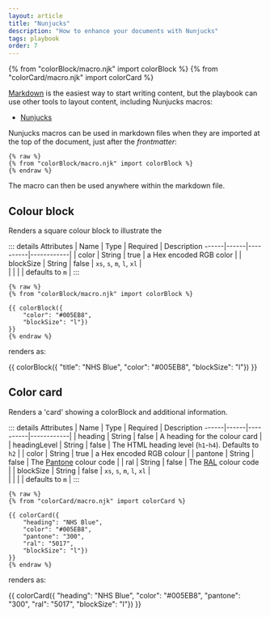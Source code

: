 ```yaml
---
layout: article
title: "Nunjucks"
description: "How to enhance your documents with Nunjucks"
tags: playbook
order: 7
---
```

{% from "colorBlock/macro.njk" import colorBlock %}
{% from "colorCard/macro.njk" import colorCard %}

[Markdown](../markdown/) is the easiest way to start writing content, but the playbook can use other tools to layout content, including Nunjucks macros:

* [Nunjucks][nunjucks]

Nunjucks macros can be used in markdown files when they are imported at the top of the document, just after the _frontmatter_:

```text
{% raw %}
{% from "colorBlock/macro.njk" import colorBlock %}
{% endraw %}
```

The macro can then be used anywhere within the markdown file.

## Colour block

Renders a square colour block to illustrate the

::: details Attributes
| Name | Type | Required | Description
 ------|------|----------|------------|
| color      | String | true  | a Hex encoded RGB color |
| blockSize  | String | false | `xs`, `s`, `m`, `l`, `xl` |\
|            |        |       | defaults to `m` |
:::

```text
{% raw %}
{% from "colorBlock/macro.njk" import colorBlock %}

{{ colorBlock({
    "color": "#005EB8",
    "blockSize": "l"})
}}
{% endraw %}
```

renders as:

{{ colorBlock({
    "title": "NHS Blue",
    "color": "#005EB8",
    "blockSize": "l"})
}}

## Color card

Renders a 'card' showing a colorBlock and additional information.

::: details Attributes
| Name | Type | Required | Description
 ------|------|----------|------------|
| heading      | String | false  | A heading for the colour card |
| headingLevel | String | false  | The HTML heading level (`h1`-`h4`). Defaults to `h2` |
| color        | String | true  | a Hex encoded RGB colour |
| pantone      | String | false | The [Pantone](https://www.pantone-colours.com/) colour code |
| ral          | String | false | The [RAL](https://www.ralcolorchart.com/) colour code |
| blockSize    | String | false | `xs`, `s`, `m`, `l`, `xl` |\
|              |        |       | defaults to `m` |
:::

```text
{% raw %}
{% from "colorCard/macro.njk" import colorCard %}

{{ colorCard({
    "heading": "NHS Blue",
    "color": "#005EB8",
    "pantone": "300",
    "ral": "5017",
    "blockSize": "l"})
}}
{% endraw %}
```

renders as:

{{ colorCard({
    "heading": "NHS Blue",
    "color": "#005EB8",
    "pantone": "300",
    "ral": "5017",
    "blockSize": "l"})
}}

[nunjucks]: <https://mozilla.github.io/nunjucks/>
